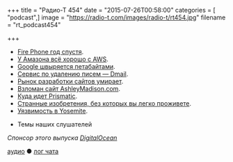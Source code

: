 +++
title = "Радио-Т 454"
date = "2015-07-26T00:58:00"
categories = [ "podcast",]
image = "https://radio-t.com/images/radio-t/rt454.jpg"
filename = "rt_podcast454"

+++

* [Fire Phone год спустя](http://www.cnet.com/news/fire-phone-one-year-later-why-amazons-smartphone-flamed-out/).
* [У Амазона всё хорошо с AWS](http://social.techcrunch.com/2015/07/23/amazons-aws-unit-reports-q2-revenue-of-1-8b-391m-profit/).
* [Google швыряется петабайтами](http://prsm.tc/RJCvul).
* [Сервис по удалению писем — Dmail](http://social.techcrunch.com/2015/07/23/dmail-makes-your-gmail-messages-self-destruct/).
* [Рынок разработки сайтов умирает](http://siliconrus.com/2015/07/digital-is-dying/).
* [Взломан сайт AshleyMadison.com](http://habrahabr.ru/post/263147/).
* [Куда идет Prismatic](http://social.techcrunch.com/2015/07/20/prismatic-pivots/).
* [Странные изобретения, без которых вы легко проживете](http://prsm.tc/dhAs0Y).
* [Уязвимость в Yosemite](http://www.theregister.co.uk/2015/07/22/os_x_root_hole/).
- Темы наших слушателей

_Спонсор этого выпуска [DigitalOcean](https://www.digitalocean.com)_

[аудио](http://cdn.radio-t.com/rt_podcast454.mp3) ● [лог чата](http://chat.radio-t.com/logs/radio-t-454.html)
<audio src="http://cdn.radio-t.com/rt_podcast454.mp3" preload="none"></audio>